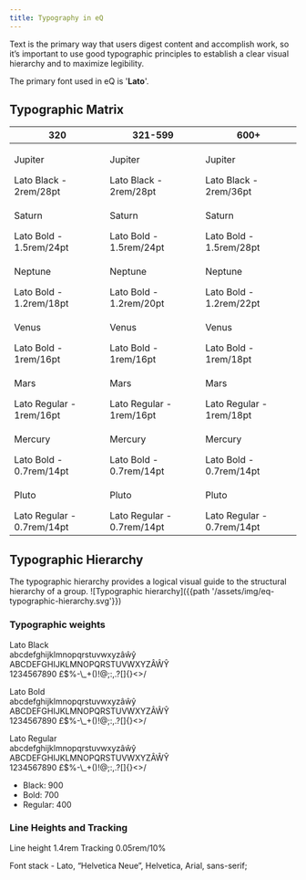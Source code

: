 ```yaml
---
title: Typography in eQ
---
```

Text is the primary way that users digest content and accomplish work, so it’s important to use good typographic principles to establish a clear visual hierarchy and to maximize legibility.

The primary font used in eQ is '__Lato__'.

## Typographic Matrix

| 320                                                | 321-599                                            | 600+ |
|----------------------------------------------------|----------------------------------------------------|----------------------------------------------------|
| <p class="jupiter vp320">Jupiter</p>Lato Black - 2rem/28pt  | <p class="jupiter vp599">Jupiter</p>Lato Black - 2rem/28pt   | <p class="jupiter vp600">Jupiter</p>Lato Black - 2rem/36pt   |
| <p class="saturn vp320">Saturn</p>Lato Bold - 1.5rem/24pt   | <p class="saturn vp599">Saturn</p>Lato Bold - 1.5rem/24pt   | <p class="saturn vp600">Saturn</p>Lato Bold - 1.5rem/28pt   |
| <p class="neptune vp320">Neptune</p>Lato Bold - 1.2rem/18pt  | <p class="neptune vp599">Neptune</p>Lato Bold - 1.2rem/20pt  | <p class="neptune vp600">Neptune</p>Lato Bold - 1.2rem/22pt  |
| <p class="venus vp320">Venus</p>Lato Bold - 1rem/16pt      | <p class="venus vp599">Venus</p>Lato Bold - 1rem/16pt      | <p class="venus vp600">Venus</p>Lato Bold - 1rem/18pt      |
| <p class="mars vp320">Mars</p>Lato Regular - 1rem/16pt    | <p class="mars vp599">Mars</p>Lato Regular - 1rem/16pt    | <p class="mars vp600">Mars</p>Lato Regular - 1rem/18pt    |
| <p class="mercury vp320">Mercury</p>Lato Bold - 0.7rem/14pt  | <p class="mercury vp599">Mercury</p>Lato Bold - 0.7rem/14pt  | <p class="mercury vp600">Mercury</p>Lato Bold - 0.7rem/14pt  |
| <p class="pluto vp320">Pluto</p>Lato Regular - 0.7rem/14pt | <p class="pluto vp599">Pluto</p>Lato Regular - 0.7rem/14pt | <p class="pluto vp600">Pluto</p>Lato Regular - 0.7rem/14pt |

## Typographic Hierarchy
The typographic hierarchy provides a logical visual guide to the structural hierarchy of a group.
![Typographic hierarchy]({{path '/assets/img/eq-typographic-hierarchy.svg'}})

### Typographic weights

<p class="eq-font-lato jupiter">Lato Black<br/>abcdefghijklmnopqrstuvwxyz&acirc;&wcirc;&ycirc;<br/>ABCDEFGHIJKLMNOPQRSTUVWXYZ&Acirc;&Wcirc;&Ycirc;<br/>1234567890 £$%-\_+()!@;:,.?[]{}<>/</p>
<p class="eq-font-lato saturn">Lato Bold<br/>abcdefghijklmnopqrstuvwxyz&acirc;&wcirc;&ycirc;<br/>ABCDEFGHIJKLMNOPQRSTUVWXYZ&Acirc;&Wcirc;&Ycirc;<br/>1234567890 £$%-\_+()!@;:,.?[]{}<>/</p>
<p class="eq-font-lato mars">Lato Regular<br/>abcdefghijklmnopqrstuvwxyz&acirc;&wcirc;&ycirc;<br/>ABCDEFGHIJKLMNOPQRSTUVWXYZ&Acirc;&Wcirc;&Ycirc;<br/>1234567890 £$%-\_+()!@;:,.?[]{}<>/</p>

* Black: 900
* Bold: 700
* Regular: 400

### Line Heights and Tracking
Line height 1.4rem
Tracking  0.05rem/10%

Font stack - <span class="eq-font-lato">Lato</span>, <span class="eq-font-helvneue">“Helvetica Neue”</span>, <span class="eq-font-helv">Helvetica</span>, <span class="eq-font-arial">Arial</span>, <span class="eq-font-sans-serif">sans-serif</span>;

